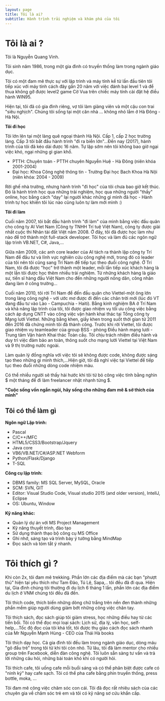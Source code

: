 ```yaml
---
layout: page
title: Tôi là ai?
subtitle: Hành trình trải nghiệm và khám phá của tôi
---
```


# Tôi là ai ?
Tôi là Nguyễn Quang Vinh.

Tôi sinh năm 1986, trong một gia đình có truyền thống làm trong ngành giáo dục. 

Tôi có một đam mê thực sự với lập trình và máy tính kể từ lần đầu tiên tôi tiếp xúc với máy tính cách đây gần 20 năm với việc đánh bại level 1 và để thua không gỡ được level2 game Cờ Vua trên chiếc máy tính cài đặt hệ điều hành WIN95.

Hiện tại, tôi đã có gia đình riêng, vợ tôi làm giảng viên và một cậu con trai "siêu nghịch". Chúng tôi sống tại một căn nhà ... không nhỏ lắm ở Hà Đông - Hà Nội.

**Tôi đi học**

Tôi lớn lên tại một làng quê ngoại thành Hà Nội. Cấp 1, cấp 2 học trường làng. Cấp 3 tôi bắt đầu hành trình "đi ra biển lớn"...Đến nay (2017), hành trình của tôi đã kéo dài được 16 năm. Tự lập sớm nên tôi không bao giờ ngại việc khó, ngại những gì gian khổ.

- PTTH: Chuyên toán - PTTH chuyên Nguyễn Huệ - Hà Đông (niên khóa 2001-2004)
- Đại học: Khoa Công nghệ thông tin - Trường Đại học Bach Khoa Hà Nội (niên khóa: 2004 - 2009)

Rời ghế nhà trường, nhưng hành trình "đi học" của tôi chưa bao giờ kết thúc. Đó là hành trình học qua những trải nghiệm, học qua những người "thầy" online, học bằng cách "dạy" lại người khác những gì mình đã học - Hành trình tự học khiến tôi lúc nào cũng luôn tự làm mới mình :) 

**Tôi đi làm**

Cuối năm 2007, tôi bắt đầu hành trình "đi làm" của mình bằng việc đầu quân cho công ty AI Viet Nam (Công ty TNHH Trí tuệ Việt Nam), công ty được giải nhất cuộc thi Nhân tài đất Việt năm 2008. Ở đây, tôi đã được học làm như nào để trở thành một full-stack developer. Tôi học và làm đủ các ngôn ngữ lập trình VB.NET, C#, Java,...

Giữa năm 2009, các anh core leader của AI tách ra thành lập công ty Trí Nam để đầu tư và lĩnh vực nghiên cứu công nghệ mới, trong đó có leader của tôi nên tôi cũng sang Trí Nam để tiếp tục theo đuổi công nghệ. Ở Trí Nam, tôi đã được "học" trở thành một leader, mỗi lần tiếp xúc khách hàng là một lần tôi được học thêm nhiều trải nghiệm. Từ những khách hàng là giáo sư, tiến sĩ hàng đầu Việt Nam cho đến những người nông dân, công nhân đang làm ở công trường...


Cuối năm 2010, tôi rời Trí Nam để đến đầu quân cho Viettel-một ông lớn trong làng công nghệ - với ước mơ được đi đến các chân trời mới (lúc đó VT đang đầu tư vào Lào - Campuchia - Haiti). Bằng kinh nghiệm BA ở Trí Nam và khả năng lập trình của tôi, tôi được giao nhiệm vụ tối ưu công việc bằng cách áp dụng CNTT vào công việc vận hành khai thác tại Tổng công ty Mạng lưới Viettel. Những bằng khen, giấy khen trong suốt thời gian từ 2011 đến 2016 đã chứng minh tôi đã thành công. Trước khi rời Viettel, tôi được giao nhiệm vụ teamleader của group BSS - phòng Điều hành mạng lưới - Trung tâm Vận hành Khai thác Toàn cầu. Tôi chịu trách nhiệm điều hành và duy trì việc đảm bảo an toàn, thông suốt cho mạng lưới Viettel tại Việt Nam và 9 thị trường nước ngoài. 

Làm quản lý đồng nghĩa với việc tôi sẽ không được code, không được sáng tạo theo những gì mình thích,...Hiện giờ, tôi đã nghỉ việc tại Viettel để tiếp tục theo đuổi những dòng code nhiệm màu. 

Có thể nhiều người sẽ thấy hài hước khi tôi từ bỏ công việc tính bằng nghìn $ một tháng để đi làm freelancer nhặt nhạnh từng $.

**"Cuộc sống vốn ngắn ngủi, hãy sống cho những đam mê & sở thích của mình"**


## Tôi có thể làm gì 
**Ngôn ngữ Lập trình:**
- Pascal
- C/C++/MFC
- HTML5/CSS3/Bootstrap/Jquery
- Java core
- VB6/VB.NET/C#/ASP.NET Webform
- Python/Flask/Django
- T-SQL

**Công cụ lập trình:**
- DBMS family: MS SQL Server, MySQL, Oracle
- SCM: SVN, GIT
- Editor: Visual Studio Code, Visual studio 2015 (and older version), IntellJ, Eclipse
- OS: Ubuntu, Window

**Kỹ năng khác:**
- Quản lý dự án với MS Project Management
- Kỹ năng thuyết trình, đào tạo
- Sử dụng thành thạo bộ công cụ MS Office
- Ghi nhớ, sáng tạo và trình bày ý tưởng bằng MindMap
- Đọc sách và tóm tắt ý nhanh.

# Tôi thích gì ?

Khi còn 2x, tôi đam mê trekking. Phần lớn các địa điểm mà các bạn "phượt thủ" hiện tại yêu thích như Tam Đảo, Tú Lệ, Sapa,.. tôi đều đã đi qua. Hiện tại, Gia đình chúng tôi thường đi du lịch 6 tháng 1 lần, phần lớn các địa điểm du lịch ở VNM chúng tôi đều đã đến.

Tôi thích code, thích biến những dòng chữ trắng trên nền đen thành những phần mềm giúp người dùng giảm bớt những công việc chân tay.

Tôi thích sách, đọc sách giúp tôi giảm stress, học những điều hay từ các tiền bối. Tôi có thể đọc mọi loại sách: Lịch sử, địa lý, văn học, self-help,...Tốc độ đọc của tôi khá tốt, tôi được thụ giáo cách đọc sách nhanh của Mr Nguyễn Mạnh Hùng - CEO của Thái Hà books

Tôi thích dạy học. Cả gia đình tôi đều làm trong ngành giáo dục, dòng máu "gõ đầu trẻ" trong tôi từ khi tôi còn nhỏ. Từ lâu, tôi đã làm mentor cho nhiều group trên Facebook, diễn đàn công nghệ. Tôi luôn sẵn sàng tư vấn và trả lời những câu hỏi, những bài toán khó khi có người hỏi.

Tôi thích cafe, tôi uống cafe mỗi buổi sáng và có thể phân biệt được cafe có "ninh ký" hay cafe sạch. Tôi có thể pha cafe bằng phin truyền thống, press bottle, moka, ...

Tôi đam mê công việc chăm sóc con cái. Tôi đã đọc rất nhiêu sách của các chuyên gia về chăm sóc trẻ em và tôi có kỹ năng sơ cứu khẩn cấp.